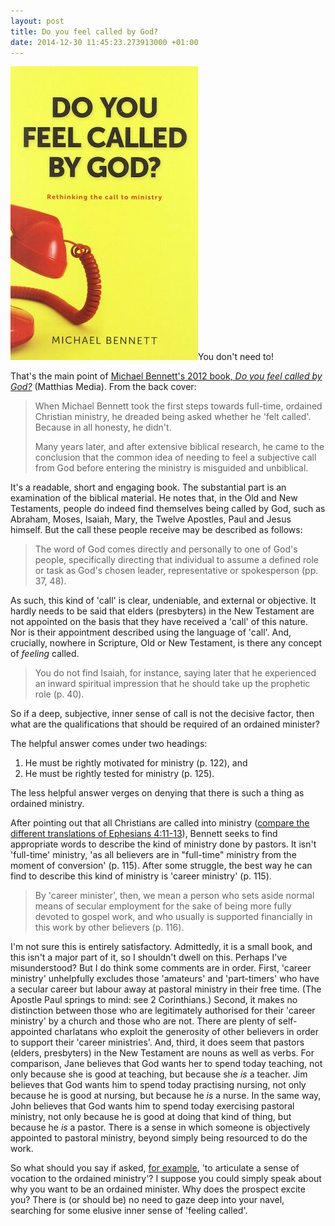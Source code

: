 ```yaml
---
layout: post
title: Do you feel called by God?
date: 2014-12-30 11:45:23.273913000 +01:00
---
```

[<img alt="Michael Bennett: Do you feel called by God?" title="Michael Bennett: Do you feel called by God?" src="/assets/bennett-called.jpg" class="alignright" />](http://www.matthiasmedia.com.au/do-you-feel-called-by-god)You don't need to!

That's the main point of [Michael Bennett's 2012 book, _Do you feel called by God?_](http://www.matthiasmedia.com.au/do-you-feel-called-by-god) (Matthias Media). From the back cover:

> When Michael Bennett took the first steps towards full-time, ordained Christian ministry, he dreaded being asked whether he 'felt called'. Because in all honesty, he didn't.
>
> Many years later, and after extensive biblical research, he came to the conclusion that the common idea of needing to feel a subjective call from God before entering the ministry is misguided and unbiblical.

It's a readable, short and engaging book. The substantial part is an examination of the biblical material. He notes that, in the Old and New Testaments, people do indeed find themselves being called by God, such as Abraham, Moses, Isaiah, Mary, the Twelve Apostles, Paul and Jesus himself. But the call these people receive may be described as follows:

> The word of God comes directly and personally to one of God's people, specifically directing that individual to assume a defined role or task as God's chosen leader, representative or spokesperson (pp. 37, 48).

As such, this kind of 'call' is clear, undeniable, and external or objective. It hardly needs to be said that elders (presbyters) in the New Testament are not appointed on the basis that they have received a 'call' of this nature. Nor is their appointment described using the language of 'call'. And, crucially, nowhere in Scripture, Old or New Testament, is there any concept of _feeling_ called.

> You do not find Isaiah, for instance, saying later that he experienced an inward spiritual impression that he should take up the prophetic role (p. 40).

So if a deep, subjective, inner sense of call is not the decisive factor, then what are the qualifications that should be required of an ordained minister?

The helpful answer comes under two headings:

1. He must be rightly motivated for ministry (p. 122), and
1. He must be rightly tested for ministry (p. 125).

The less helpful answer verges on denying that there is such a thing as ordained ministry.

After pointing out that all Christians are called into ministry ([compare the different translations of Ephesians 4:11-13](https://www.biblegateway.com/passage/?search=Eph4:11-13&version=AKJV;NIVUK)), Bennett seeks to find appropriate words to describe the kind of ministry done by pastors. It isn't 'full-time' ministry, 'as all believers are in "full-time" ministry from the moment of conversion' (p. 115). After some struggle, the best way he can find to describe this kind of ministry is 'career ministry' (p. 115).

> By 'career minister', then, we mean a person who sets aside normal means of secular employment for the sake of being more fully devoted to gospel work, and who usually is supported financially in this work by other believers (p. 116).

I'm not sure this is entirely satisfactory. Admittedly, it is a small book, and this isn't a major part of it, so I shouldn't dwell on this. Perhaps I've misunderstood? But I do think some comments are in order. First, 'career ministry' unhelpfully excludes those 'amateurs' and 'part-timers' who have a secular career but labour away at pastoral ministry in their free time. (The Apostle Paul springs to mind: see 2 Corinthians.) Second, it makes no distinction between those who are legitimately authorised for their 'career ministry' by a church and those who are not. There are plenty of self-appointed charlatans who exploit the generosity of other believers in order to support their 'career ministries'. And, third, it does seem that pastors (elders, presbyters) in the New Testament are nouns as well as verbs. For comparison, Jane believes that God wants her to spend today teaching, not only because she is good at teaching, but because she _is_ a teacher. Jim believes that God wants him to spend today practising nursing, not only because he is good at nursing, but because he _is_ a nurse. In the same way, John believes that God wants him to spend today exercising pastoral ministry, not only because he is good at doing that kind of thing, but because he _is_ a pastor. There is a sense in which someone is objectively appointed to pastoral ministry, beyond simply being resourced to do the work.

So what should you say if asked, [for example](https://www.churchofengland.org/media/56413/Summary%20of%20Criteria.pdf), 'to articulate a sense of vocation to the ordained ministry'? I suppose you could simply speak about why you want to be an ordained minister. Why does the prospect excite you? There is (or should be) no need to gaze deep into your navel, searching for some elusive inner sense of 'feeling called'.
